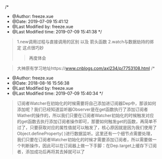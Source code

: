 /*
 * @Author: freeze.xue 
 * @Date: 2019-07-09 15:41:12 
 * @Last Modified by: freeze.xue
 * @Last Modified time: 2019-07-09 15:41:38
 */
>1.new调用过程与直接调用的区别 以及 箭头函数
>2.watch与数据劫持的绑定 这点很巧妙 
>>再度体会

>大神原有学习地址https://www.cnblogs.com/axl234/p/7753108.html
/*
 * @Author: freeze.xue 
 * @Date: 2018-08-16 15:56:38 
 * @Last Modified by: freeze.xue
 * @Last Modified time: 2019-07-09 15:40:34
 */


>订阅者Watcher在初始化的时候需要将自己添加进订阅器Dep中，那该如何添加呢？我们已经知道监听器Observer是在get函数执行了添加订阅者Wather的操作的，所以我们只要在订阅者Watcher初始化的时候触发对应的get函数去执行添加订阅者操作即可，那要如何触发get的函数，再简单不过了，只要获取对应的属性值就可以触发了，核心原因就是因为我们使用了Object.defineProperty( )进行数据监听。这里还有一个细节点需要处理，我们只要在订阅者Watcher初始化的时候才需要添加订阅者，所以需要做一个判断操作，因此可以在订阅器上做一下手脚：在Dep.target上缓存下订阅者，添加成功后再将其去掉就可以了


